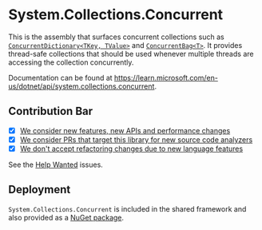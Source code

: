# System.Collections.Concurrent
This is the assembly that surfaces concurrent collections such as [`ConcurrentDictionary<TKey, TValue>`](https://learn.microsoft.com/dotnet/api/system.collections.concurrent.concurrentdictionary-2) and [`ConcurrentBag<T>`](https://learn.microsoft.com/dotnet/api/system.collections.concurrent.concurrentbag-1). It provides thread-safe collections that should be used whenever multiple threads are accessing the collection concurrently.

Documentation can be found at https://learn.microsoft.com/en-us/dotnet/api/system.collections.concurrent.

## Contribution Bar
- [x] [We consider new features, new APIs and performance changes](../../libraries/README.md#primary-bar)
- [x] [We consider PRs that target this library for new source code analyzers](../../libraries/README.md#secondary-bars)
- [x] [We don't accept refactoring changes due to new language features](../../libraries/README.md#secondary-bars)

See the [Help Wanted](https://github.com/dotnet/runtime/issues?q=is%3Aissue+is%3Aopen+label%3Aarea-System.Collections.Concurrent+label%3A%22help+wanted%22) issues.

## Deployment
`System.Collections.Concurrent` is included in the shared framework and also provided as a [NuGet package](https://www.nuget.org/packages/System.Collections.Concurrent).